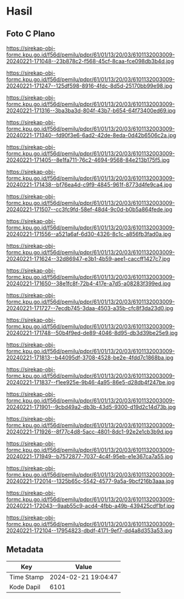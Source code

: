# Hasil

## Foto C Plano

https://sirekap-obj-formc.kpu.go.id/f56d/pemilu/pdpr/61/01/13/20/03/6101132003009-20240221-171048--23b878c2-f568-45cf-8caa-fce098db3b4d.jpg

https://sirekap-obj-formc.kpu.go.id/f56d/pemilu/pdpr/61/01/13/20/03/6101132003009-20240221-171247--125df598-8916-4fdc-8d5d-25170bb99e98.jpg

https://sirekap-obj-formc.kpu.go.id/f56d/pemilu/pdpr/61/01/13/20/03/6101132003009-20240221-171316--3ba3ba3d-804f-43b7-b654-64f73400ed69.jpg

https://sirekap-obj-formc.kpu.go.id/f56d/pemilu/pdpr/61/01/13/20/03/6101132003009-20240221-171340--fd90f3e6-6ad2-42de-8eda-0d42b6506c2a.jpg

https://sirekap-obj-formc.kpu.go.id/f56d/pemilu/pdpr/61/01/13/20/03/6101132003009-20240221-171405--8e1fa711-76c2-4694-9568-84e213b175f5.jpg

https://sirekap-obj-formc.kpu.go.id/f56d/pemilu/pdpr/61/01/13/20/03/6101132003009-20240221-171438--bf76ea4d-c9f9-4845-961f-8773d4fe9ca4.jpg

https://sirekap-obj-formc.kpu.go.id/f56d/pemilu/pdpr/61/01/13/20/03/6101132003009-20240221-171507--cc3fc9fd-58ef-48d4-9c0d-b0b5a864fede.jpg

https://sirekap-obj-formc.kpu.go.id/f56d/pemilu/pdpr/61/01/13/20/03/6101132003009-20240221-171556--a521a6af-6d30-4326-8c1c-a856fb3fad0a.jpg

https://sirekap-obj-formc.kpu.go.id/f56d/pemilu/pdpr/61/01/13/20/03/6101132003009-20240221-171624--32d86947-e3b1-4b59-aee1-caccff1427c7.jpg

https://sirekap-obj-formc.kpu.go.id/f56d/pemilu/pdpr/61/01/13/20/03/6101132003009-20240221-171650--38e1fc8f-72b4-417e-a7d5-a08283f399ed.jpg

https://sirekap-obj-formc.kpu.go.id/f56d/pemilu/pdpr/61/01/13/20/03/6101132003009-20240221-171727--7ecdb745-3daa-4503-a35b-cfc8f3da23d0.jpg

https://sirekap-obj-formc.kpu.go.id/f56d/pemilu/pdpr/61/01/13/20/03/6101132003009-20240221-171748--50b4f9ed-de89-4046-8d95-db3d39be25e9.jpg

https://sirekap-obj-formc.kpu.go.id/f56d/pemilu/pdpr/61/01/13/20/03/6101132003009-20240221-171813--b44095df-3708-4528-be2e-4fdd7c1868ba.jpg

https://sirekap-obj-formc.kpu.go.id/f56d/pemilu/pdpr/61/01/13/20/03/6101132003009-20240221-171837--f1ee925e-9b46-4a95-86e5-d28db4f247be.jpg

https://sirekap-obj-formc.kpu.go.id/f56d/pemilu/pdpr/61/01/13/20/03/6101132003009-20240221-171901--9cbd49a2-db3b-43d5-9300-d19d2c14d73b.jpg

https://sirekap-obj-formc.kpu.go.id/f56d/pemilu/pdpr/61/01/13/20/03/6101132003009-20240221-171926--8f77c4d8-5acc-4801-8dc1-92e2e1cb3b9d.jpg

https://sirekap-obj-formc.kpu.go.id/f56d/pemilu/pdpr/61/01/13/20/03/6101132003009-20240221-171949--b7572877-7037-4c4f-95eb-e1e367ca7a55.jpg

https://sirekap-obj-formc.kpu.go.id/f56d/pemilu/pdpr/61/01/13/20/03/6101132003009-20240221-172014--1325b65c-5542-4577-9a5a-9bcf216b3aaa.jpg

https://sirekap-obj-formc.kpu.go.id/f56d/pemilu/pdpr/61/01/13/20/03/6101132003009-20240221-172043--9aab55c9-acd4-4fbb-a49b-439425cdf1bf.jpg

https://sirekap-obj-formc.kpu.go.id/f56d/pemilu/pdpr/61/01/13/20/03/6101132003009-20240221-172104--17954823-dbdf-4171-9ef7-dd4a8d353a53.jpg


## Metadata

| Key        | Value               |
| ---------- | ------------------- |
| Time Stamp | 2024-02-21 19:04:47 |
| Kode Dapil | 6101                |



